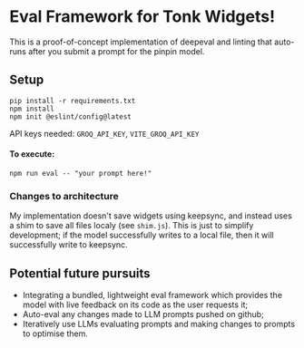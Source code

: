 # Eval Framework for Tonk Widgets!
This is a proof-of-concept implementation of deepeval and linting that auto-runs after you submit a prompt for the pinpin model.

## Setup
```
pip install -r requirements.txt
npm install
npm init @eslint/config@latest
```
API keys needed:
`GROQ_API_KEY`, `VITE_GROQ_API_KEY`

#### To execute:
```
npm run eval -- "your prompt here!"
```
### Changes to architecture
My implementation doesn't save widgets  using keepsync, and instead uses a shim to save all files localy (see `shim.js`). This is just to simplify development; if the model successfully writes to a local file, then it will successfully write to keepsync. 

## Potential future pursuits 
- Integrating a bundled, lightweight eval framework which provides the model with live feedback on its code as the user requests it;
- Auto-eval any changes made to LLM prompts pushed on github;
- Iteratively use LLMs evaluating prompts and making changes to prompts to optimise them.
